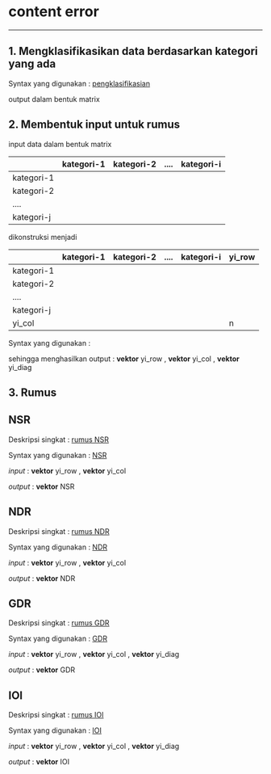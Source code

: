 # content error
--------------------------------------------------------------------------------

## **1. Mengklasifikasikan data berdasarkan kategori yang ada**

Syntax yang digunakan : [pengklasifikasian](/Pengolahan/classification/category-i.md)

output dalam bentuk matrix

## **2. Membentuk input untuk rumus**

input data dalam bentuk matrix

|            | kategori-1 | kategori-2 | .... | kategori-i |
|------------|------------|------------|------|------------|
| kategori-1 |            |            |      |            |
| kategori-2 |            |            |      |            |
| ....       |            |            |      |            |
| kategori-j |            |            |      |            |

 dikonstruksi menjadi

|            | kategori-1 | kategori-2 | .... | kategori-i | yi_row |
|------------|------------|------------|------|------------|--------|
| kategori-1 |            |            |      |            |        |
| kategori-2 |            |            |      |            |        |
| ....       |            |            |      |            |        |
| kategori-j |            |            |      |            |        |
| yi_col     |            |            |      |            |    n   |

Syntax yang digunakan :

sehingga menghasilkan output :
**vektor** yi_row ,
**vektor** yi_col ,
**vektor** yi_diag

## **3. Rumus**

NSR
-
Deskripsi singkat : [rumus NSR](https://github.com/rian-ui/PKL61_D3/tree/main/Pengolahan/NSR/rumus_NSR.md)

Syntax yang digunakan : [NSR](https://github.com/rian-ui/PKL61_D3/tree/main/Pengolahan/NSR/NSR.md)

*input* : **vektor** yi_row , **vektor** yi_col

*output* : **vektor** NSR


NDR
-
Deskripsi singkat : [rumus NDR](https://github.com/rian-ui/PKL61_D3/tree/main/Pengolahan/NSR/rumus_NSR.md)

Syntax yang digunakan : [NDR](https://github.com/rian-ui/PKL61_D3/blob/main/Pengolahan/NDR/NDR.md)

*input* : **vektor** yi_row , **vektor** yi_col

*output* : **vektor** NDR


GDR
-
Deskripsi singkat : [rumus GDR](https://github.com/rian-ui/PKL61_D3/tree/main/Pengolahan/NSR/rumus_NSR.md)

Syntax yang digunakan : [GDR](https://github.com/rian-ui/PKL61_D3/tree/main/Pengolahan/GDR/GDR.md)

*input* : **vektor** yi_row , **vektor** yi_col , **vektor** yi_diag

*output* : **vektor** GDR


IOI
-
Deskripsi singkat : [rumus IOI](https://github.com/rian-ui/PKL61_D3/tree/main/Pengolahan/NSR/rumus_NSR.md)

Syntax yang digunakan : [IOI](https://github.com/rian-ui/PKL61_D3/tree/main/Pengolahan/IOI/IOI.md)

*input* : **vektor** yi_row , **vektor** yi_col , **vektor** yi_diag

*output* : **vektor** IOI
